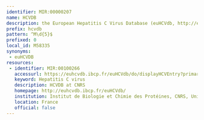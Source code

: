 ```yaml
---
identifier: MIR:00000207
name: HCVDB
description: the European Hepatitis C Virus Database (euHCVdb, http://euhcvdb.ibcp.fr), a collection of computer-annotated sequences based on reference genomes.mainly dedicated to HCV protein sequences, 3D structures and functional analyses.
prefix: hcvdb
pattern: ^M\d{5}$
prefixed: 0
local_id: M58335
synonyms:
 - euHCVDB
resources:
 - identifier: MIR:00100266
   accessurl: https://euhcvdb.ibcp.fr/euHCVdb/do/displayHCVEntry?primaryAC=${lid}
   keyword: Hepatitis C virus
   description: HCVDB at CNRS
   homepage: http://euhcvdb.ibcp.fr/euHCVdb/
   institution: Institut de Biologie et Chimie des Protéines, CNRS, University of Lyon , Lyon-Gerland
   location: France
   official: false
---
```

